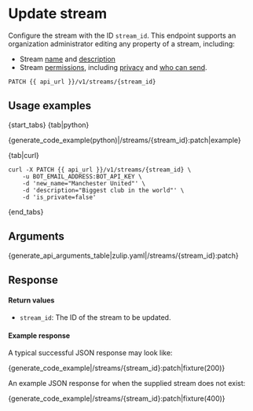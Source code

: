 # Update stream

Configure the stream with the ID `stream_id`.  This endpoint supports
an organization administrator editing any property of a stream,
including:

* Stream [name](/help/rename-a-stream) and [description](/help/change-the-stream-description)
* Stream [permissions](/help/stream-permissions), including
  [privacy](/help/change-the-privacy-of-a-stream) and [who can
  send](/help/announcement-only-streams).

`PATCH {{ api_url }}/v1/streams/{stream_id}`

## Usage examples

{start_tabs}
{tab|python}

{generate_code_example(python)|/streams/{stream_id}:patch|example}

{tab|curl}

``` curl
curl -X PATCH {{ api_url }}/v1/streams/{stream_id} \
    -u BOT_EMAIL_ADDRESS:BOT_API_KEY \
    -d 'new_name="Manchester United"' \
    -d 'description="Biggest club in the world"' \
    -d 'is_private=false'
```

{end_tabs}

## Arguments

{generate_api_arguments_table|zulip.yaml|/streams/{stream_id}:patch}

## Response

#### Return values

* `stream_id`: The ID of the stream to be updated.

#### Example response

A typical successful JSON response may look like:

{generate_code_example|/streams/{stream_id}:patch|fixture(200)}

An example JSON response for when the supplied stream does not exist:

{generate_code_example|/streams/{stream_id}:patch|fixture(400)}
